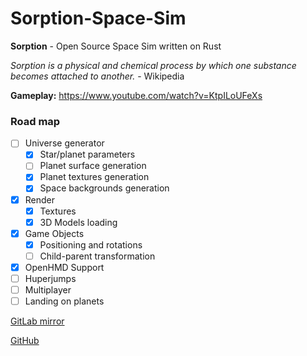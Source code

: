 # Sorption-Space-Sim


**Sorption** - Open Source Space Sim written on Rust

*Sorption is a physical and chemical process by which one substance becomes attached to another.* - Wikipedia

**Gameplay:** https://www.youtube.com/watch?v=KtpILoUFeXs

### Road map
- [ ] Universe generator
  - [x] Star/planet parameters
  - [ ] Planet surface generation
  - [x] Planet textures generation
  - [x] Space backgrounds generation
- [x] Render
  - [x] Textures
  - [x] 3D Models loading
- [x] Game Objects
  - [x] Positioning and rotations
  - [ ] Child-parent transformation
- [x] OpenHMD Support
- [ ] Huperjumps
- [ ] Multiplayer
- [ ] Landing on planets

<a href="https://gitlab.com/TheHellBox/Sorption-Space-Sim">GitLab mirror</a>

<a href="https://github.com/TheHellBox/Sorption-Space-Sim">GitHub</a>
